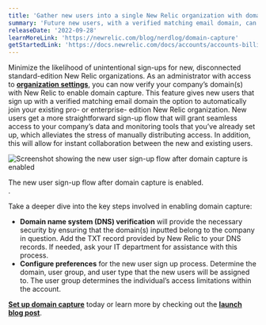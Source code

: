 ```yaml
---
title: 'Gather new users into a single New Relic organization with domain capture' 
summary: 'Future new users, with a verified matching email domain, can now be automatically added to their company’s existing New Relic organization.' 
releaseDate: '2022-09-28' 
learnMoreLink: 'https://newrelic.com/blog/nerdlog/domain-capture' 
getStartedLink: 'https://docs.newrelic.com/docs/accounts/accounts-billing/account-setup/domain-capture/'
---
```


Minimize the likelihood of unintentional sign-ups for new, disconnected standard-edition New Relic organizations. As an administrator with access to [**organization settings**](https://docs.newrelic.com/docs/accounts/accounts-billing/new-relic-one-user-management/user-management-concepts/#admin-settings), you can now verify your company’s domain(s) with New Relic to enable domain capture. This feature gives new users that sign up with a verified matching email domain the option to automatically join your existing pro- or enterprise- edition New Relic organization. New users get a more straightforward sign-up flow that will grant seamless access to your company’s data and monitoring tools that you’ve already set up, which alleviates the stress of manually distributing access. In addition, this will allow for instant collaboration between the new and existing users.

![Screenshot showing the new user sign-up flow after domain capture is enabled](./images/DomainCaptureSignUpFlow.png "Screenshot showing the new user sign-up flow after domain capture is enabled")

<figcaption>The new user sign-up flow after domain capture is enabled.</figcaption>.

Take a deeper dive into the key steps involved in enabling domain capture:
* **Domain name system (DNS) verification** will provide the necessary security by ensuring that the domain(s) inputted belong to the company in question. Add the TXT record provided by New Relic to your DNS records. If needed, ask your IT department for assistance with this process.
* **Configure preferences** for the new user sign up process. Determine the domain, user group, and user type that the new users will be assigned to. The user group determines the individual’s access limitations within the account.

[**Set up domain capture**](https://docs.newrelic.com/docs/accounts/accounts-billing/account-setup/domain-capture) today or learn more by checking out the [**launch blog post**](https://newrelic.com/blog/nerdlog/domain-capture).
